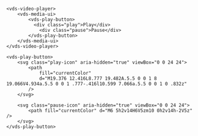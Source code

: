 <script>
import Docs from './_Docs.md';
</script>

<Docs>

```html:copy-highlight{3-6}:slot=usage
<vds-video-player>
	<vds-media-ui>
		<vds-play-button>
		  <div class="play">Play</div>
			<div class="pause">Pause</div>
		</vds-play-button>
	</vds-media-ui>
</vds-video-player>
```

```html:copy:slot=styling
<vds-play-button>
	<svg class="play-icon" aria-hidden="true" viewBox="0 0 24 24">
		<path
			fill="currentColor"
			d="M19.376 12.416L8.777 19.482A.5.5 0 0 1 8 19.066V4.934a.5.5 0 0 1 .777-.416l10.599 7.066a.5.5 0 0 1 0 .832z"
		/>
	</svg>

	<svg class="pause-icon" aria-hidden="true" viewBox="0 0 24 24">
		<path fill="currentColor" d="M6 5h2v14H6V5zm10 0h2v14h-2V5z" />
	</svg>
</vds-play-button>
```

</Docs>
